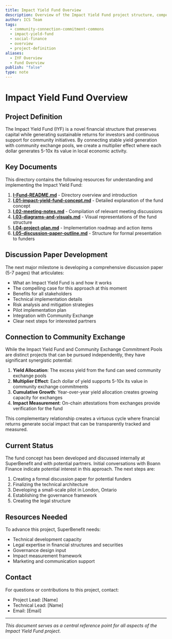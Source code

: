 ```yaml
---
title: Impact Yield Fund Overview
description: Overview of the Impact Yield Fund project structure, components, and connection to Community Exchange
author: ICS Team
tags:
  - community-connection-commitment-commons
  - impact-yield-fund
  - social-finance
  - overview
  - project-definition
aliases:
  - IYF Overview
  - Fund Overview
publish: "false"
type: note
---
```


# Impact Yield Fund Overview

## Project Definition

The Impact Yield Fund (IYF) is a novel financial structure that preserves capital while generating sustainable returns for investors and continuous support for community initiatives. By connecting stable yield generation with community exchange pools, we create a multiplier effect where each dollar generates 5-10x its value in local economic activity.

## Key Documents

This directory contains the following resources for understanding and implementing the Impact Yield Fund:

1. **[I-Fund-README.md](./I-Fund-README.md)** - Directory overview and introduction
2. **[I.01-impact-yield-fund-concept.md](./I.01-impact-yield-fund-concept.md)** - Detailed explanation of the fund concept
3. **[I.02-meeting-notes.md](./I.02-meeting-notes.md)** - Compilation of relevant meeting discussions
4. **[I.03-diagrams-and-visuals.md](./I.03-diagrams-and-visuals.md)** - Visual representations of the fund structure
5. **[I.04-project-plan.md](./I.04-project-plan.md)** - Implementation roadmap and action items
6. **[I.05-discussion-paper-outline.md](./I.05-discussion-paper-outline.md)** - Structure for formal presentation to funders

## Discussion Paper Development

The next major milestone is developing a comprehensive discussion paper (5-7 pages) that articulates:
- What an Impact Yield Fund is and how it works
- The compelling case for this approach at this moment
- Benefits for all stakeholders
- Technical implementation details
- Risk analysis and mitigation strategies
- Pilot implementation plan
- Integration with Community Exchange
- Clear next steps for interested partners

## Connection to Community Exchange

While the Impact Yield Fund and Community Exchange Commitment Pools are distinct projects that can be pursued independently, they have significant synergistic potential:

1. **Yield Allocation**: The excess yield from the fund can seed community exchange pools
2. **Multiplier Effect**: Each dollar of yield supports 5-10x its value in community exchange commitments
3. **Cumulative Growth**: Year-over-year yield allocation creates growing capacity for exchanges
4. **Impact Measurement**: On-chain attestations from exchanges provide verification for the fund

This complementary relationship creates a virtuous cycle where financial returns generate social impact that can be transparently tracked and measured.

## Current Status

The fund concept has been developed and discussed internally at SuperBenefit and with potential partners. Initial conversations with Boann Finance indicate potential interest in this approach. The next steps are:

1. Creating a formal discussion paper for potential funders
2. Finalizing the technical architecture
3. Developing a small-scale pilot in London, Ontario
4. Establishing the governance framework
5. Creating the legal structure

## Resources Needed

To advance this project, SuperBenefit needs:
- Technical development capacity
- Legal expertise in financial structures and securities
- Governance design input
- Impact measurement framework
- Marketing and communication support

## Contact

For questions or contributions to this project, contact:
- Project Lead: [Name]
- Technical Lead: [Name]
- Email: [Email]

---

*This document serves as a central reference point for all aspects of the Impact Yield Fund project.*